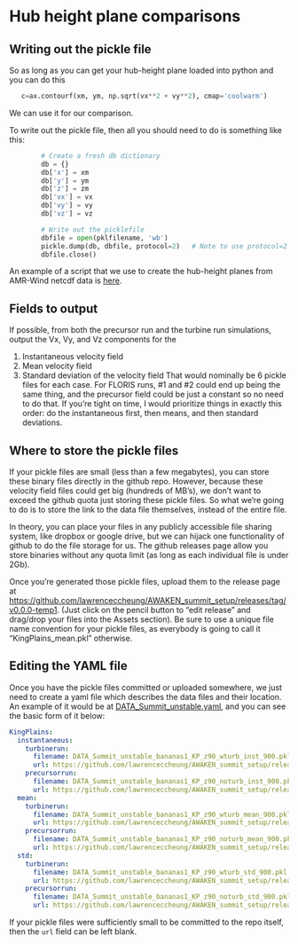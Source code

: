 # Hub height plane comparisons

## Writing out the pickle file
So as long as you can get your hub-height plane loaded into python and you can do this 
```python
   c=ax.contourf(xm, ym, np.sqrt(vx**2 + vy**2), cmap='coolwarm')
```
We can use it for our comparison.  

To write out the pickle file, then all you should need to do is something like this:
```python
        # Create a fresh db dictionary
        db = {}
        db['x'] = xm
        db['y'] = ym
        db['z'] = zm        
        db['vx'] = vx
        db['vy'] = vy
        db['vz'] = vz

        # Write out the picklefile
        dbfile = open(pklfilename, 'wb')
        pickle.dump(db, dbfile, protocol=2)   # Note to use protocol=2 for maximum compatibility
        dbfile.close()
```

An example of a script that we use to create the hub-height planes from AMR-Wind netcdf data is [here](https://github.com/lawrenceccheung/AWAKEN_summit_setup/blob/main/CompareResults/HubHeightPlanes/Unstable/DATA_Summit_amrwind_bananasrun1/makeInstPkl.py).

## Fields to output
If possible, from both the precursor run and the turbine run simulations, output the Vx, Vy, and Vz components for the 
1.	Instantaneous velocity field
2.	Mean velocity field
3.	Standard deviation of the velocity field
That would nominally be 6 pickle files for each case.  For FLORIS runs, #1 and #2 could end up being the same thing, and the precursor field could be just a constant so no need to do that.  If you’re tight on time, I would prioritize things in exactly this order: do the instantaneous first, then means, and then standard deviations.

## Where to store the pickle files
If your pickle files are small (less than a few megabytes), you can store these binary files directly in the github repo.  However, because these velocity field files could get big (hundreds of MB’s), we don’t want to exceed the github quota just storing these pickle files.  So what we’re going to do is to store the link to the data file themselves, instead of the entire file.

In theory, you can place your files in any publicly accessible file sharing system, like dropbox or google drive, but we can hijack one functionality of github to do the file storage for us.  The github releases page allow you store binaries without any quota limit (as long as each individual file is under 2Gb).

Once you’re generated those pickle files, upload them to the release page at https://github.com/lawrenceccheung/AWAKEN_summit_setup/releases/tag/v0.0.0-temp1. (Just click on the pencil button to “edit release” and drag/drop your files into the Assets section).   Be sure to use a unique file name convention for your pickle files, as everybody is going to call it “KingPlains_mean.pkl” otherwise.

## Editing the YAML file
Once you have the pickle files committed or uploaded somewhere, we just need to create a yaml file which describes the data files and their location.  An example of it would be at [DATA_Summit_unstable.yaml](https://github.com/lawrenceccheung/AWAKEN_summit_setup/blob/main/CompareResults/HubHeightPlanes/Unstable/DATA_Summit_amrwind_bananasrun1/DATA_Summit_unstable.yaml), and you can see the basic form of it below: 

```yaml
KingPlains:
  instantaneous:
    turbinerun:
      filename: DATA_Summit_unstable_bananas1_KP_z90_wturb_inst_900.pkl
      url: https://github.com/lawrenceccheung/AWAKEN_summit_setup/releases/download/v0.0.0-temp1/DATA_Summit_unstable_bananas1_KP_z90_wturb_inst_900.pkl
    precursorrun:
      filename: DATA_Summit_unstable_bananas1_KP_z90_noturb_inst_900.pkl
      url: https://github.com/lawrenceccheung/AWAKEN_summit_setup/releases/download/v0.0.0-temp1/DATA_Summit_unstable_bananas1_KP_z90_noturb_inst_900.pkl
  mean:
    turbinerun:
      filename: DATA_Summit_unstable_bananas1_KP_z90_wturb_mean_900.pkl
      url: https://github.com/lawrenceccheung/AWAKEN_summit_setup/releases/download/v0.0.0-temp1/DATA_Summit_unstable_bananas1_KP_z90_wturb_mean_900.pkl
    precursorrun:
      filename: DATA_Summit_unstable_bananas1_KP_z90_noturb_mean_900.pkl
      url: https://github.com/lawrenceccheung/AWAKEN_summit_setup/releases/download/v0.0.0-temp1/DATA_Summit_unstable_bananas1_KP_z90_noturb_mean_900.pkl
  std:
    turbinerun:
      filename: DATA_Summit_unstable_bananas1_KP_z90_wturb_std_900.pkl
      url: https://github.com/lawrenceccheung/AWAKEN_summit_setup/releases/download/v0.0.0-temp1/DATA_Summit_unstable_bananas1_KP_z90_wturb_std_900.pkl
    precursorrun:
      filename: DATA_Summit_unstable_bananas1_KP_z90_noturb_std_900.pkl
      url: https://github.com/lawrenceccheung/AWAKEN_summit_setup/releases/download/v0.0.0-temp1/DATA_Summit_unstable_bananas1_KP_z90_noturb_std_900.pkl
```
If your pickle files were sufficiently small to be committed to the repo itself, then the `url` field can be left blank.
